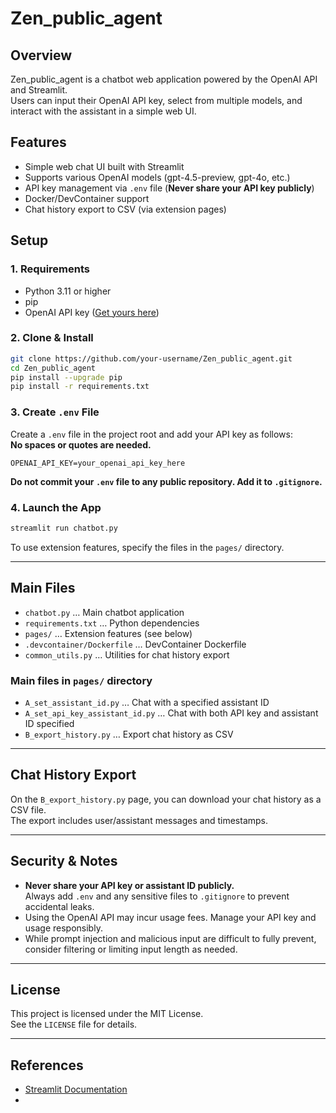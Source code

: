 # Zen_public_agent

## Overview
Zen_public_agent is a chatbot web application powered by the OpenAI API and Streamlit.  
Users can input their OpenAI API key, select from multiple models, and interact with the assistant in a simple web UI.

## Features
- Simple web chat UI built with Streamlit
- Supports various OpenAI models (gpt-4.5-preview, gpt-4o, etc.)
- API key management via `.env` file (**Never share your API key publicly**)
- Docker/DevContainer support
- Chat history export to CSV (via extension pages)

## Setup

### 1. Requirements
- Python 3.11 or higher
- pip
- OpenAI API key ([Get yours here](https://platform.openai.com/account/api-keys))

### 2. Clone & Install

```bash
git clone https://github.com/your-username/Zen_public_agent.git
cd Zen_public_agent
pip install --upgrade pip
pip install -r requirements.txt
```

### 3. Create `.env` File

Create a `.env` file in the project root and add your API key as follows:  
**No spaces or quotes are needed.**

```
OPENAI_API_KEY=your_openai_api_key_here
```

**Do not commit your `.env` file to any public repository. Add it to `.gitignore`.**

### 4. Launch the App

```bash
streamlit run chatbot.py
```

To use extension features, specify the files in the `pages/` directory.

---

## Main Files

- `chatbot.py` … Main chatbot application
- `requirements.txt` … Python dependencies
- `pages/` … Extension features (see below)
- `.devcontainer/Dockerfile` … DevContainer Dockerfile
- `common_utils.py` … Utilities for chat history export

### Main files in `pages/` directory
- `A_set_assistant_id.py` … Chat with a specified assistant ID
- `A_set_api_key_assistant_id.py` … Chat with both API key and assistant ID specified
- `B_export_history.py` … Export chat history as CSV

---

## Chat History Export

On the `B_export_history.py` page, you can download your chat history as a CSV file.  
The export includes user/assistant messages and timestamps.

---

## Security & Notes

- **Never share your API key or assistant ID publicly.**  
  Always add `.env` and any sensitive files to `.gitignore` to prevent accidental leaks.
- Using the OpenAI API may incur usage fees. Manage your API key and usage responsibly.
- While prompt injection and malicious input are difficult to fully prevent, consider filtering or limiting input length as needed.

---

## License

This project is licensed under the MIT License.  
See the `LICENSE` file for details.

---

## References

- [Streamlit Documentation](https://docs.streamlit.io/develop/tutorials/chat-and-llm-apps/build-conversational-apps)
-
